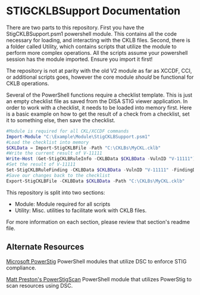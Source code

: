 # STIGCKLBSupport Documentation

There are two parts to this repository. First you have the StigCKLBSupport.psm1 powershell module. This contains all the code necessary for loading, and interacting with the CKLB files. Second, there is a folder called Utility, which contains scripts that utilize the module to perform more complex operations. All the scripts assume your powershell session has the module imported. Ensure you import it first!

The repository is not at parity with the old V2 module as far as XCCDF, CCI, or additional scripts goes, however the core module *should* be functional for CKLB operations.

Several of the PowerShell functions require a checklist template. This is just an empty checklist file as saved from the DISA STIG viewer application. In order to work with a checklist, it needs to be loaded into memory first. Here is a basic example on how to get the result of a check from a checklist, set it to something else, then save the checklist.

```powershell
#Module is required for all CKL/XCCDF commands
Import-Module "C:\Example\Module\StigCKLBSupport.psm1"
#Load the checklist into memory
$CKLData = Import-StigCKLBFile -Path "C:\CKLBs\MyCKL.cklb"
#Write the current result of V-11111
Write-Host (Get-StigCKLBRuleInfo -CKLBData $CKLBData -VulnID "V-11111")
#Set the result of V-11111
Set-StigCKLBRuleFinding -CKLBData $CKLBData -VulnID "V-11111" -FindingDetails "Not set correctly" -Comments "Checked by script" -Result open
#Save our changes back to the checklist
Export-StigCKLBFile -CKLBData $CKLBData -Path "C:\CKLBs\MyCKL.cklb"
```

This repository is split into two sections:

- Module: Module required for all scripts
- Utility: Misc. utilities to facilitate work with CKLB files.

For more information on each section, please review that section's readme file.

## Alternate Resources

[Microsoft PowerStig](https://github.com/Microsoft/PowerStig)
PowerShell modules that utilize DSC to enforce STIG compliance.

[Matt Preston's PowerStigScan](https://github.com/mapresto/PowerStigScan)
PowerShell module that utilizes PowerStig to scan resources using DSC.
